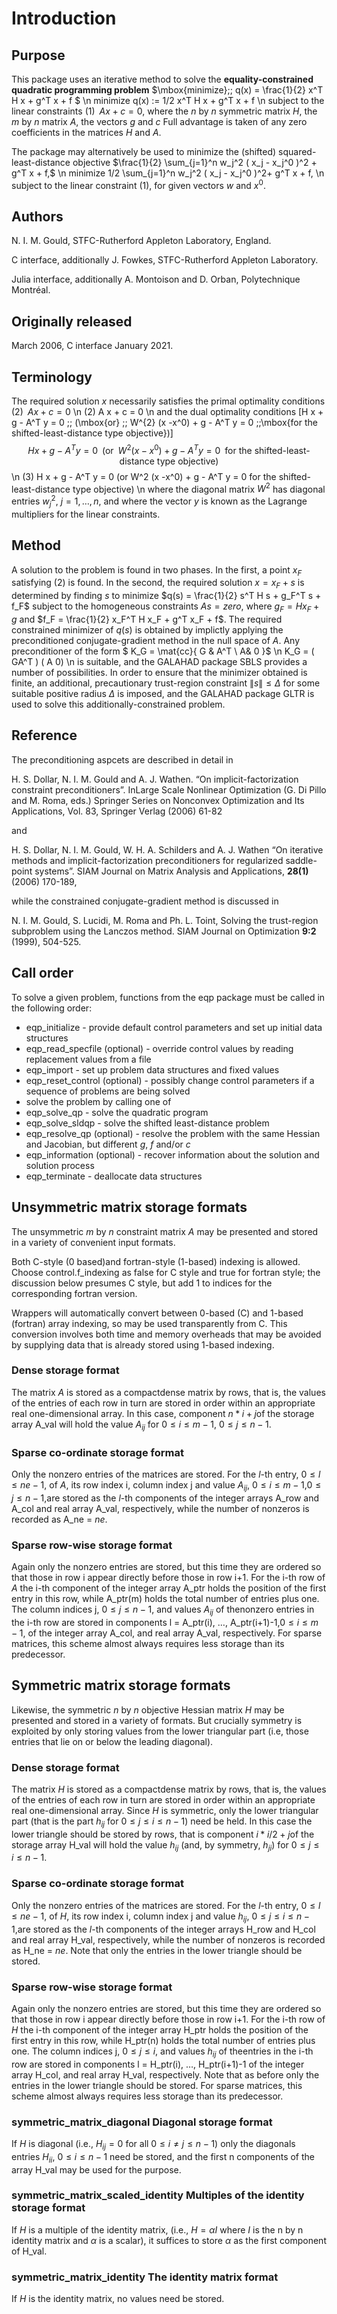 # Introduction

## Purpose

This package uses an iterative method to solve the
**equality-constrained quadratic programming problem**
$\mbox{minimize}\;\; q(x) = \frac{1}{2} x^T H x + g^T x + f $
\n
minimize q(x) := 1/2 x^T H x + g^T x + f
\n
subject to the linear constraints
$(1) \;\; A x + c = 0,$
where the $n$ by $n$ symmetric matrix $H$,
the $m$ by $n$ matrix $A$, the vectors $g$ and $c$
Full advantage is taken of any zero coefficients in the matrices $H$
and $A$.

The package may alternatively be used to minimize the (shifted) squared-
least-distance objective
$\frac{1}{2} \sum_{j=1}^n w_j^2 ( x_j - x_j^0 )^2 + g^T x + f,$
\n
 minimize 1/2 \sum_{j=1}^n w_j^2 ( x_j - x_j^0 )^2+ g^T x + f,
\n
subject to the linear constraint (1), for given vectors $w$ and
$x^0$.

## Authors

N. I. M. Gould, STFC-Rutherford Appleton Laboratory, England.

C interface, additionally J. Fowkes, STFC-Rutherford Appleton Laboratory.

Julia interface, additionally A. Montoison and D. Orban, Polytechnique Montréal.

## Originally released

March 2006, C interface January 2021.

## Terminology

The required solution $x$ necessarily satisfies
the primal optimality conditions
$(2) \;\; A x + c = 0$
\n
(2) A x + c = 0
\n
and the dual optimality conditions
\[H x + g - A^T y = 0 \;\; (\mbox{or} \;\; W^{2} (x -x^0) + g - A^T y = 0 \;\;\mbox{for the shifted-least-distance type objective})\]
$$H x + g - A^T y = 0 \;\; (\mbox{or} \;\;W^{2} (x -x^0) + g - A^T y = 0 \;\; \mbox{for the shifted-least-distance type objective})$$
\n
(3) H x + g - A^T y = 0
 (or W^2 (x -x^0) + g - A^T y = 0
for the shifted-least-distance type objective)
\n
where the diagonal matrix $W^2$ has diagonal entries $w_j^2$,
$j = 1, \ldots , n$, and where the vector $y$ is
known as the Lagrange multipliers for the linear constraints.

 ## Method

A solution to the problem is found in two phases.
In the first, a point $x_F$ satisfying (2) is found.
In the second, the required solution $x = x_F + s$
is determined by finding $s$ to minimize
$q(s) = \frac{1}{2} s^T H s + g_F^T s + f_F$
subject to the homogeneous constraints $A s = zero$,
where $g_F = H x_F + g$ and
$f_F = \frac{1}{2} x_F^T H x_F + g^T x_F + f$.
The required constrained minimizer of $q(s)$ is obtained
by implictly applying the preconditioned conjugate-gradient method
in the null space of $A$. Any preconditioner of the form
$ K_G = \mat{cc}{ G & A^T \\ A& 0 }$
\n
K_G = ( GA^T )
( A 0)
\n
is suitable, and the GALAHAD package SBLS provides a number of
possibilities. In order to ensure that the minimizer obtained is
finite, an additional, precautionary trust-region constraint $\|s\|
\leq \Delta$ for some suitable positive radius $\Delta$ is
imposed, and the GALAHAD package GLTR is used to solve this
additionally-constrained problem.

## Reference

The preconditioning aspcets are described in detail in

H. S. Dollar, N. I. M. Gould and A. J. Wathen.
“On implicit-factorization constraint preconditioners”.
InLarge Scale Nonlinear Optimization (G. Di Pillo and M. Roma, eds.)
Springer Series on Nonconvex Optimization and Its Applications, Vol. 83,
Springer Verlag (2006) 61-82

and

H. S. Dollar, N. I. M. Gould, W. H. A. Schilders and A. J. Wathen
“On iterative methods and implicit-factorization preconditioners for
regularized saddle-point systems”.
SIAM Journal on Matrix Analysis and Applications, **28(1)** (2006)
170-189,

while the constrained conjugate-gradient method is discussed in

N. I. M. Gould, S. Lucidi, M. Roma and Ph. L. Toint,
Solving the trust-region subproblem using the Lanczos method.
SIAM Journal on Optimization **9:2** (1999), 504-525.

## Call order

To solve a given problem, functions from the eqp package must be called
in the following order:

- eqp\_initialize - provide default control parameters and
set up initial data structures
- eqp\_read\_specfile (optional) - override control values
by reading replacement values from a file
- eqp\_import - set up problem data structures and fixed
values
- eqp\_reset\_control (optional) - possibly change control
parameters if a sequence of problems are being solved
- solve the problem by calling one of
 - eqp\_solve_qp - solve the quadratic program
 - eqp\_solve_sldqp - solve the shifted least-distance problem
- eqp_resolve_qp (optional) - resolve the problem with the
same Hessian and Jacobian, but different $g$, $f$ and/or $c$
- eqp\_information (optional) - recover information about
the solution and solution process
- eqp\_terminate - deallocate data structures

##  Unsymmetric matrix storage formats

The unsymmetric $m$ by $n$ constraint matrix $A$ may be presented
and stored in a variety of convenient input formats.

Both C-style (0 based)and fortran-style (1-based) indexing is allowed.
Choose control.f_indexing as false for C style and true for
fortran style; the discussion below presumes C style, but add 1 to
indices for the corresponding fortran version.

Wrappers will automatically convert between 0-based (C) and 1-based
(fortran) array indexing, so may be used transparently from C. This
conversion involves both time and memory overheads that may be avoided
by supplying data that is already stored using 1-based indexing.

### Dense storage format

The matrix $A$ is stored as a compactdense matrix by rows, that is,
the values of the entries of each row in turn are
stored in order within an appropriate real one-dimensional array.
In this case, component $n \ast i + j$of the storage array A_val
will hold the value $A_{ij}$ for $0 \leq i \leq m-1$,
$0 \leq j \leq n-1$.

###  Sparse co-ordinate storage format

Only the nonzero entries of the matrices are stored.
For the $l$-th entry, $0 \leq l \leq ne-1$, of $A$,
its row index i, column index j
and value $A_{ij}$,
$0 \leq i \leq m-1$,$0 \leq j \leq n-1$,are stored as
the $l$-th components of the integer arrays A_row and
A_col and real array A_val, respectively, while the number of nonzeros
is recorded as A_ne = $ne$.

###  Sparse row-wise storage format

Again only the nonzero entries are stored, but this time
they are ordered so that those in row i appear directly before those
in row i+1. For the i-th row of $A$ the i-th component of the
integer array A_ptr holds the position of the first entry in this row,
while A_ptr(m) holds the total number of entries plus one.
The column indices j, $0 \leq j \leq n-1$, and values
$A_{ij}$ of thenonzero entries in the i-th row are stored in components
l = A_ptr(i), $\ldots$, A_ptr(i+1)-1,$0 \leq i \leq m-1$,
of the integer array A_col, and real array A_val, respectively.
For sparse matrices, this scheme almost always requires less storage than
its predecessor.

##  Symmetric matrix storage formats

Likewise, the symmetric $n$ by $n$ objective Hessian matrix
$H$ may be presented
and stored in a variety of formats. But crucially symmetry is exploited
by only storing values from the lower triangular part
(i.e, those entries that lie on or below the leading diagonal).

### Dense storage format

The matrix $H$ is stored as a compactdense matrix by rows, that is,
the values of the entries of each row in turn are
stored in order within an appropriate real one-dimensional array.
Since $H$ is symmetric, only the lower triangular part (that is the part
$h_{ij}$ for $0 \leq j \leq i \leq n-1$) need be held.
In this case the lower triangle should be stored by rows, that is
component $i \ast i / 2 + j$of the storage array H_val
will hold the value $h_{ij}$ (and, by symmetry, $h_{ji}$)
for $0 \leq j \leq i \leq n-1$.

###  Sparse co-ordinate storage format

Only the nonzero entries of the matrices are stored.
For the $l$-th entry, $0 \leq l \leq ne-1$, of $H$,
its row index i, column index j
and value $h_{ij}$, $0 \leq j \leq i \leq n-1$,are stored as
the $l$-th components of the integer arrays H_row and
H_col and real array H_val, respectively, while the number of nonzeros
is recorded as H_ne = $ne$.
Note that only the entries in the lower triangle should be stored.

###  Sparse row-wise storage format

Again only the nonzero entries are stored, but this time
they are ordered so that those in row i appear directly before those
in row i+1. For the i-th row of $H$ the i-th component of the
integer array H_ptr holds the position of the first entry in this row,
while H_ptr(n) holds the total number of entries plus one.
The column indices j, $0 \leq j \leq i$, and values
$h_{ij}$ of theentries in the i-th row are stored in components
l = H_ptr(i), $\ldots$, H_ptr(i+1)-1 of the
integer array H_col, and real array H_val, respectively.
Note that as before only the entries in the lower triangle should be stored.
For sparse matrices, this scheme almost always requires less storage than
its predecessor.

### symmetric\_matrix_diagonal Diagonal storage format

If $H$ is diagonal (i.e., $H_{ij} = 0$ for all
$0 \leq i \neq j \leq n-1$) only the diagonals entries
$H_{ii}$, $0 \leq i \leq n-1$ need
be stored, and the first n components of the array H_val may be
used for the purpose.

### symmetric\_matrix_scaled_identity Multiples of the identity storage format

If $H$ is a multiple of the identity matrix, (i.e., $H = \alpha I$
where $I$ is the n by n identity matrix and $\alpha$ is a scalar),
it suffices to store $\alpha$ as the first component of H_val.

### symmetric\_matrix_identity The identity matrix format

If $H$ is the identity matrix, no values need be stored.
